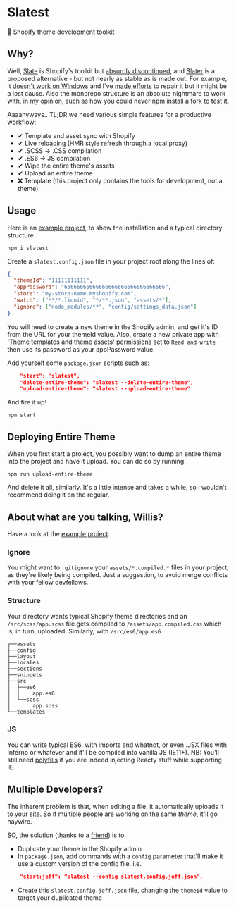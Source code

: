 # Slatest

🛒 Shopify theme development toolkit

## Why?

Well, [Slate](https://github.com/Shopify/slate/) is Shopify's toolkit but [absurdly discontinued](https://github.com/Shopify/slate/issues/1020), and [Slater](https://github.com/the-couch/slater) is a proposed alternative - but not nearly as stable as is made out. For example, it [doesn't work on Windows](https://github.com/the-couch/slater/issues/11) and I've [made efforts](https://github.com/the-couch/slater/pull/63) to repair it but it might be a lost cause. Also the monorepo structure is an absolute nightmare to work with, in my opinion, such as how you could never npm install a fork to test it.

Aaaanyways.. TL;DR we need various simple features for a productive workflow:

- ✔ Template and asset sync with Shopify
- ✔ Live reloading (HMR style refresh through a local proxy)
- ✔ .SCSS -> .CSS compilation
- ✔ .ES6 -> JS compilation
- ✔ Wipe the entire theme's assets
- ✔ Upload an entire theme
- ❌ Template (this project only contains the tools for development, not a theme)

## Usage

Here is an [example project](https://github.com/entozoon/slatest-example), to show the installation and a typical directory structure.

    npm i slatest

Create a `slatest.config.json` file in your project root along the lines of:

```json
{
  "themeId": "11111111111",
  "appPassword": "66666666666666666666666666666666",
  "store": "my-store-name.myshopify.com",
  "watch": ["**/*.liquid", "*/**.json", "assets/*"],
  "ignore": ["node_modules/**", "config/settings_data.json"]
}
```

You will need to create a new theme in the Shopify admin, and get it's ID from the URL for your themeId value. Also, create a new private app with 'Theme templates and theme assets' permissions set to `Read and write` then use its password as your appPassword value.

Add yourself some `package.json` scripts such as:

```json
    "start": "slatest",
    "delete-entire-theme": "slatest --delete-entire-theme",
    "upload-entire-theme": "slatest --upload-entire-theme"
```

And fire it up!

    npm start

## Deploying Entire Theme

When you first start a project, you possibly want to dump an entire theme into the project and have it upload. You can do so by running:

    npm run upload-entire-theme

And delete it all, similarly. It's a little intense and takes a while, so I wouldn't recommend doing it on the regular.

## About what are you talking, Willis?

Have a look at the [example project](https://github.com/entozoon/slatest-example).

### Ignore

You might want to `.gitignore` your `assets/*.compiled.*` files in your project, as they're likely being compiled. Just a suggestion, to avoid merge conflicts with your fellow devfellows.

### Structure

Your directory wants typical Shopify theme directories and an `/src/scss/app.scss` file gets compiled to `/assets/app.compiled.css` which is, in turn, uploaded. Similarly, with `/src/es6/app.es6`.

    ┌──assets
    ├──config
    ├──layout
    ├──locales
    ├──sections
    ├──snippets
    ├──src
    │  ├──es6
    │  │    app.es6
    │  └──scss
    │       app.scss
    └──templates

### JS

You can write typical ES6, with imports and whatnot, or even .JSX files with Inferno or whatever and it'll be compiled into vanilla JS (IE11+). NB: You'll still need [polyfills](https://polyfill.io/) if you are indeed injecting Reacty stuff while supporting IE.

## Multiple Developers?

The inherent problem is that, when editing a file, it automatically uploads it to your site. So if multiple people are working on the same _theme_, it'll go haywire.

SO, the solution (thanks to a [friend](https://github.com/chrisfoster78)) is to:

- Duplicate your theme in the Shopify admin
- In `package.json`, add commands with a `config` parameter that'll make it use a custom version of the config file. i.e.

```json
    "start:jeff": "slatest --config slatest.config.jeff.json",
```

- Create this `slatest.config.jeff.json` file, changing the `themeId` value to target your duplicated theme
